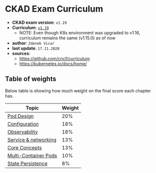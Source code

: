 # CKAD Exam Curriculum

- **CKAD exam version**: `v1.19`
- **Curriculum**: [`v1.19`](https://github.com/cncf/curriculum/blob/master/CKAD_Curriculum_V1.19.pdf)
    -   NOTE: Even though K8s environment was upgraded to v1.16, curriculum remains the same (v1.15.0) as of now
- **author**: `Zdenek Vicar`
- **last update**: `17.11.2020`
- **sources**: 
    -   https://github.com/cncf/curriculum
    -   https://kubernetes.io/docs/home/


## Table of weights
Below table is showing how much weight on the final score each chapter has.

| Topic                                                | Weight |
|------------------------------------------------------|--------|
| [Pod Design](./pod-design.md)                        | 20%    |
| [Configuration](./configuration.md)                  | 18%    |
| [Observability](./observability.md)                  | 18%    |
| [Service & networking](./services-networking.md)     | 13%    |
| [Core Concepts](./core-concepts.md)                  | 13%    |
| [Multi-Container Pods](./multi-container-pods.md)    | 10%    |
| [State Persistence](./state-persistence.md)          |  8%    |